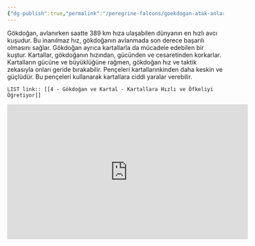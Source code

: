 ```yaml
---
{"dg-publish":true,"permalink":"/peregrine-falcons/goekdogan-atak-anlari-0/4-goekdogan-ve-kartal-kartallara-hizli-ve-oefkeliyi-oegretiyor/","updated":"2024-09-21T16:43:14.692+03:00"}
---
```


Gökdoğan, avlanırken saatte 389 km hıza ulaşabilen dünyanın en hızlı avcı kuşudur. Bu inanılmaz hız, gökdoğanın avlanmada son derece başarılı olmasını sağlar. Gökdoğan ayrıca kartallarla da mücadele edebilen bir kuştur. Kartallar, gökdoğanın hızından, gücünden ve cesaretinden korkarlar. Kartalların gücüne ve büyüklüğüne rağmen, gökdoğan hız ve taktik zekasıyla onları geride bırakabilir. Pençeleri kartallarınkinden daha keskin ve güçlüdür. Bu pençeleri kullanarak kartallara ciddi yaralar verebilir.

`LIST link:: [[4 - Gökdoğan ve Kartal - Kartallara Hızlı ve Öfkeliyi Öğretiyor]] `

<iframe width="560" height="315" src="https://www.youtube.com/embed/NGMtWLgtjVk?si=fy0N6NgeQ0mfd2cg" title="YouTube video player" frameborder="0" allow="accelerometer; autoplay; clipboard-write; encrypted-media; gyroscope; picture-in-picture; web-share" referrerpolicy="strict-origin-when-cross-origin" allowfullscreen></iframe>

